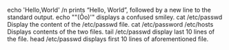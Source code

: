 echo 'Hello,World' /n prints “Hello, World”, followed by a new line to the standard output.
echo "\"(Ôo)'" displays a confused smiley.
cat /etc/passwd Display the content of the /etc/passwd file.
cat /etc/password /etc/hosts Displays contents of the two files.
tail /etc/passwd display last 10 lines of the file.
head /etc/passwd displays first 10 lines of aforementioned file. 
